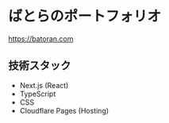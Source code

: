 # ばとらのポートフォリオ

https://batoran.com

## 技術スタック

- Next.js (React)
- TypeScript
- CSS
- Cloudflare Pages (Hosting)
